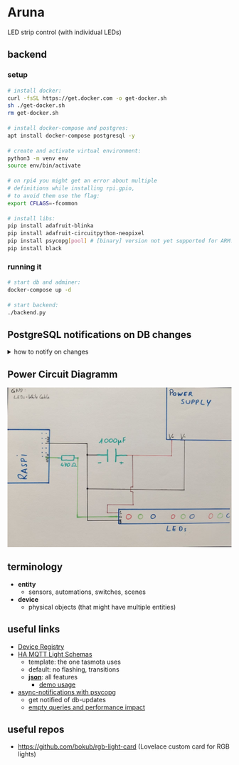 # Aruna
LED strip control (with individual LEDs)

## backend

### setup

```sh
# install docker:
curl -fsSL https://get.docker.com -o get-docker.sh
sh ./get-docker.sh
rm get-docker.sh

# install docker-compose and postgres:
apt install docker-compose postgresql -y

# create and activate virtual environment:
python3 -m venv env
source env/bin/activate

# on rpi4 you might get an error about multiple
# definitions while installing rpi.gpio,
# to avoid them use the flag:
export CFLAGS=-fcommon

# install libs:
pip install adafruit-blinka
pip install adafruit-circuitpython-neopixel
pip install psycopg[pool] # [binary] version not yet supported for ARM.
pip install black
```

### running it

```sh
# start db and adminer:
docker-compose up -d

# start backend:
./backend.py
```

## PostgreSQL notifications on DB changes

<details><summary>how to notify on changes</summary>

**create new demo table**

```sql
DROP TABLE "demo";
CREATE TABLE "demo" (
  "number" integer NOT NULL
);
```

**define trigger function**

```sql
CREATE OR REPLACE FUNCTION notify() RETURNS TRIGGER AS
$$
BEGIN
PERFORM pg_notify('table_changed', 'payload');
RETURN new;
END
$$
LANGUAGE plpgsql
```

* [more info](https://www.postgresql.org/docs/12/plpgsql-overview.html)

**attach trigger to table**

```sql
DROP TRIGGER "notify_update_insert" ON "demo";
CREATE TRIGGER "notify_update_insert"
BEFORE
INSERT OR UPDATE OR DELETE
ON "demo"
FOR EACH ROW
EXECUTE FUNCTION notify();
```

**listen to changes**

```sh
./demos/notifications.py
```

**change the table**

```sql
INSERT INTO "demo" ("number")
VALUES ('1');
```

**or send on the channel directly**

```sh
psql 'postgresql://postgres:postgres@192.168.8.212/postgres' -c "notify table_changed, 'payload'"
```

</details>

## Power Circuit Diagramm

<img src="media/circuit_diagram_LEDs_power.jpg"></img>

## terminology

* **entity**
	* sensors, automations, switches, scenes
* **device**
	* physical objects (that might have multiple entities)

## useful links

* [Device Registry](https://developers.home-assistant.io/docs/device_registry_index/)
* [HA MQTT Light Schemas](https://www.home-assistant.io/integrations/light.mqtt/)
	* template: the one tasmota uses
	* default: no flashing, transitions
	* **[json](https://www.home-assistant.io/integrations/light.mqtt/#json-schema)**: all features
		* [demo usage](https://community.home-assistant.io/t/mqtt-add-on-works-but-no-discovery/241680)
* [async-notifications with psycopg](https://www.psycopg.org/docs/advanced.html#asynchronous-notifications)
	* get notified of db-updates
	* [empty queries and performance impact](https://stackoverflow.com/questions/21117431/how-to-receive-automatic-notifications-about-changes-in-tables)

## useful repos

* https://github.com/bokub/rgb-light-card (Lovelace custom card for RGB lights)
